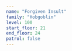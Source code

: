 ```yaml
---
name: "Forgiven Insult"
family: "Hobgoblin"
level: 100
start_floor: 21
end_floor: 24
patrol: false
---
```

